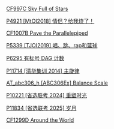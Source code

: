 [CF997C Sky Full of Stars](https://www.luogu.com.cn/problem/CF997C)

[P4921 [MtOI2018] 情侣？给我烧了！](https://www.luogu.com.cn/problem/P4921)  

[CF1007B Pave the Parallelepiped](https://www.luogu.com.cn/problem/CF1007B)

[P5339 [TJOI2019] 唱、跳、rap和篮球](https://www.luogu.com.cn/problem/P5339)

[P6295 有标号 DAG 计数](https://www.luogu.com.cn/problem/P6295)

[P11714 [清华集训 2014] 主旋律](https://www.luogu.com.cn/problem/P11714)

[AT_abc306_h [ABC306Ex] Balance Scale](https://www.luogu.com.cn/problem/AT_abc306_h)

[P10221 [省选联考 2024] 重塑时光](https://www.luogu.com.cn/problem/P10221)

[P11834 [省选联考 2025] 岁月](https://www.luogu.com.cn/problem/P11834)

[CF1299D Around the World](https://www.luogu.com.cn/problem/CF1299D)